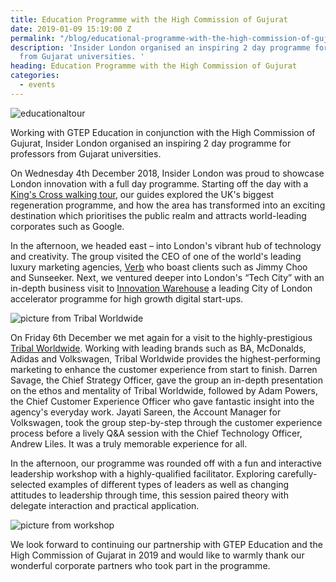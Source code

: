 ```yaml
---
title: Education Programme with the High Commission of Gujurat
date: 2019-01-09 15:19:00 Z
permalink: "/blog/educational-programme-with-the-high-commission-of-gujurat/"
description: 'Insider London organised an inspiring 2 day programme for professors
  from Gujarat universities. '
heading: Education Programme with the High Commission of Gujurat
categories:
  - events
---
```


![educationaltour](/uploads/kingscrossregeneration.jpg)

Working with GTEP Education in conjunction with the High Commission of Gujurat, Insider London organised an inspiring 2 day programme for professors from Gujarat universities.



On Wednesday 4th December 2018, Insider London was proud to showcase London innovation with a full day programme. Starting off the day with a [King's Cross walking tour](https://www.insider-london.co.uk/tours/kings-cross-regeneration/), our guides explored the UK's biggest regeneration programme, and how the area has transformed into an exciting destination which prioritises the public realm and attracts world-leading corporates such as Google.





In the afternoon, we headed east – into London's vibrant hub of technology and creativity. The group visited the CEO of one of the world's leading luxury marketing agencies, [Verb](http://verbbrands.com) who boast clients such as Jimmy Choo and Sunseeker. Next, we ventured deeper into London's “Tech City” with an in-depth business visit to [Innovation Warehouse](http://www.innovationwarehouse.org/) a leading City of London accelerator programme for high growth digital start-ups.  


![picture from Tribal Worldwide](/uploads/tribalvisit.jpg)


On Friday 6th December we met again for a visit to the highly-prestigious [Tribal Worldwide](http://www.tribalworldwide.co.uk). Working with leading brands such as BA, McDonalds, Adidas and Volkswagen, Tribal Worldwide provides the highest-performing marketing to enhance the customer experience from start to finish. Darren Savage, the Chief Strategy Officer, gave the group an in-depth presentation on the ethos and mentality of Tribal Worldwide, followed by Adam Powers, the Chief Customer Experience Officer who gave fantastic insight into the agency's everyday work. Jayati Sareen, the Account Manager for Volkswagen, took the group step-by-step through the customer experience process before a lively Q&A session with the Chief Technology Officer, Andrew Liles. It was a truly memorable experience for all.











In the afternoon, our programme was rounded off with a fun and interactive leadership workshop with a highly-qualified facilitator. Exploring carefully-selected examples of different types of leaders as well as changing attitudes to leadership through time, this session paired theory with delegate interaction and practical application.



![picture from workshop](/uploads/workshoppic.jpg)









We look forward to continuing our partnership with GTEP Education and the High Commission of Gujarat in 2019 and would like to warmly thank our wonderful corporate partners who took part in the programme.  

